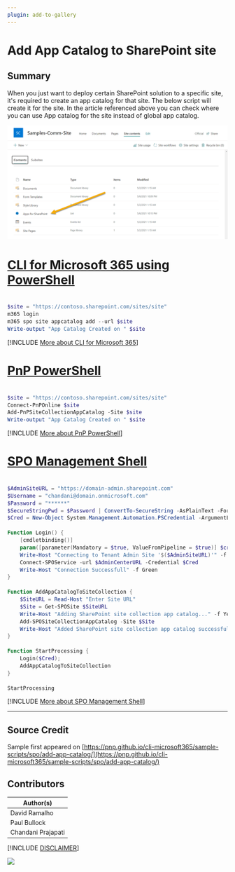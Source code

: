 ```yaml
---
plugin: add-to-gallery
---
```


# Add App Catalog to SharePoint site

## Summary

When you just want to deploy certain SharePoint solution to a specific site, it's required to create an app catalog for that site. The below script will create it for the site. In the article referenced above you can check where you can use App catalog for the site instead of global app catalog.

![Example Screenshot](assets/example.png)

# [CLI for Microsoft 365 using PowerShell](#tab/cli-m365-ps)

```powershell

$site = "https://contoso.sharepoint.com/sites/site"
m365 login
m365 spo site appcatalog add --url $site
Write-output "App Catalog Created on " $site

```
[!INCLUDE [More about CLI for Microsoft 365](../../docfx/includes/MORE-CLIM365.md)]

# [PnP PowerShell](#tab/pnpps)

```powershell

$site = "https://contoso.sharepoint.com/sites/site"
Connect-PnPOnline $site
Add-PnPSiteCollectionAppCatalog -Site $site
Write-output "App Catalog Created on " $site

```
[!INCLUDE [More about PnP PowerShell](../../docfx/includes/MORE-PNPPS.md)]

# [SPO Management Shell](#tab/spoms-ps)

```powershell

$AdminSiteURL = "https://domain-admin.sharepoint.com"
$Username = "chandani@domain.onmicrosoft.com"
$Password = "******"
$SecureStringPwd = $Password | ConvertTo-SecureString -AsPlainText -Force 
$Cred = New-Object System.Management.Automation.PSCredential -ArgumentList $Username, $SecureStringPwd

Function Login() {
    [cmdletbinding()]
    param([parameter(Mandatory = $true, ValueFromPipeline = $true)] $creds)
    Write-Host "Connecting to Tenant Admin Site '$($AdminSiteURL)'" -f Yellow   
    Connect-SPOService -url $AdminCenterURL -Credential $Cred
    Write-Host "Connection Successfull" -f Green 
}

Function AddAppCatalogToSiteCollection {
    $SiteURL = Read-Host "Enter Site URL"
    $Site = Get-SPOSite $SiteURL 
    Write-Host "Adding SharePoint site collection app catalog..." -f Yellow
    Add-SPOSiteCollectionAppCatalog -Site $Site
    Write-Host "Added SharePoint site collection app catalog successfully..." -f Green
}

Function StartProcessing {
    Login($Cred);
    AddAppCatalogToSiteCollection
}

StartProcessing

```
[!INCLUDE [More about SPO Management Shell](../../docfx/includes/MORE-SPOMS.md)]
***
## Source Credit

Sample first appeared on [https://pnp.github.io/cli-microsoft365/sample-scripts/spo/add-app-catalog/](https://pnp.github.io/cli-microsoft365/sample-scripts/spo/add-app-catalog/)

## Contributors

| Author(s) |
|-----------|
| David Ramalho |
| Paul Bullock |
| Chandani Prajapati |

[!INCLUDE [DISCLAIMER](../../docfx/includes/DISCLAIMER.md)]

<img src="https://pnptelemetry.azurewebsites.net/script-samples/scripts/add-app-catalogue-to-sp-site" aria-hidden="true" />
